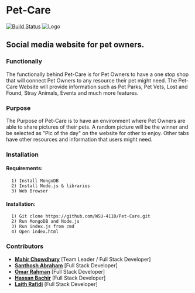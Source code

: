 # Pet-Care
[![Build Status](https://travis-ci.org/WSU-4110/Pet-Care.svg?branch=master)](https://travis-ci.org/WSU-4110/Pet-Care)
![Logo](https://user-images.githubusercontent.com/33672419/69312841-09aaab00-0bfe-11ea-9f1c-efc5a13e8787.png)
## Social media website for pet owners.
### Functionally 
The functionally behind Pet-Care is for Pet Owners to have a one stop shop that will connect Pet Owners to any resource their pet might need. The Pet-Care Website will provide information such as Pet Parks, Pet Vets, Lost and Found, Stray Animals, Events and much more features.

### Purpose 
The Purpose of Pet-Care is to have an environment where Pet Owners are able to share pictures of their pets. A random picture will be the winner and be selected as "Pic of the day" on the website for other to enjoy. Other tabs have other resources and information that users might need.


### Installation
#### Requirements:
```
  1) Install MongoDB
  2) Install Node.js & libraries
  3) Web Browser
```
  
#### Installation:
```
  1) Git clone https://github.com/WSU-4110/Pet-Care.git
  2) Run MongoDB and Node.js
  3) Run index.js from cmd
  4) Open index.html
```


### Contributors
   * [**Mahir Chowdhury**](https://github.com/Mahir898)      [Team Leader / Full Stack Developer]
   * [**Santhosh Abraham**](https://github.com/santhosh3000) [Full Stack Developer]
   * [**Omar Rahman**](https://github.com/OmarFaruqRahman)   [Full Stack Developer]
   * [**Hassan Bachir**](https://github.com/HassanBachir)    [Full Stack Developer]
   * [**Laith Rafidi**](https://github.com/LaithR)           [Full Stack Developer]
